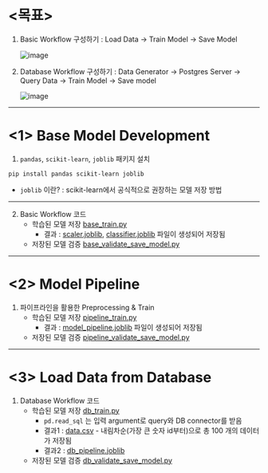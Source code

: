 # <목표>

1. Basic Workflow 구성하기 : Load Data -> Train Model -> Save Model

    ![image](https://user-images.githubusercontent.com/108987773/214774081-fdd47443-12cd-4269-b0e9-0ccc11901d09.png)

2. Database Workflow 구성하기 : Data Generator -> Postgres Server -> Query Data -> Train Model -> Save model
  
    ![image](https://user-images.githubusercontent.com/108987773/214774168-fec096f7-a703-48e1-b368-e119dbe75af7.png)

---
# <1> Base Model Development

1. ```pandas```, ```scikit-learn```, ```joblib``` 패키지 설치

```
pip install pandas scikit-learn joblib
```

  - ```joblib``` 이란? : scikit-learn에서 공식적으로 권장하는 모델 저장 방법
---
2. Basic Workflow 코드
      - 학습된 모델 저장 [base_train.py][link]
        - 결과 : [scaler.joblib][link6], [classifier.joblib][link7] 파일이 생성되어 저장됨
      - 저장된 모델 검증 [base_validate_save_model.py][link1]
---
# <2> Model Pipeline

1. 파이프라인을 활용한 Preprocessing & Train
    - 학습된 모델 저장 [pipeline_train.py][link2]
        - 결과 : [model_pipeline.joblib][link8] 파일이 생성되어 저장됨
    - 저장된 모델 검증 [pipeline_validate_save_model.py][link3]
---
# <3> Load Data from Database

1. Database Workflow 코드
    - 학습된 모델 저장 [db_train.py][link4]
        - ```pd.read_sql``` 는 입력 argument로 query와 DB connector를 받음
        - 결과1 : [data.csv][link5] - 내림차순(가장 큰 숫자 id부터)으로 총 100 개의 데이터가 저장됨
        - 결과2 : [db_pipeline.joblib][link9]
    - 저장된 모델 검증 [db_validate_save_model.py][link10]
    



  
  
  
  
  [link]: https://github.com/jeewonkimm2/BOAZ_Big_Data_Study_Club/blob/main/StudyGroup/MLOps_for_MLE/02_Model_Development/base_train.py
  [link1]: https://github.com/jeewonkimm2/BOAZ_Big_Data_Study_Club/blob/main/StudyGroup/MLOps_for_MLE/02_Model_Development/base_validate_save_model.py
  [link2]: https://github.com/jeewonkimm2/BOAZ_Big_Data_Study_Club/blob/main/StudyGroup/MLOps_for_MLE/02_Model_Development/pipeline_train.py
  [link3]: https://github.com/jeewonkimm2/BOAZ_Big_Data_Study_Club/blob/main/StudyGroup/MLOps_for_MLE/02_Model_Development/pipeline_validate_save_model.py
  [link4]: https://github.com/jeewonkimm2/BOAZ_Big_Data_Study_Club/blob/main/StudyGroup/MLOps_for_MLE/02_Model_Development/db_train.py
  [link5]: https://github.com/jeewonkimm2/BOAZ_Big_Data_Study_Club/blob/main/StudyGroup/MLOps_for_MLE/02_Model_Development/data.csv
  [link6]: https://github.com/jeewonkimm2/BOAZ_Big_Data_Study_Club/blob/main/StudyGroup/MLOps_for_MLE/02_Model_Development/scaler.joblib
  [link7]: https://github.com/jeewonkimm2/BOAZ_Big_Data_Study_Club/blob/main/StudyGroup/MLOps_for_MLE/02_Model_Development/classifier.joblib
  [link8]: https://github.com/jeewonkimm2/BOAZ_Big_Data_Study_Club/blob/main/StudyGroup/MLOps_for_MLE/02_Model_Development/model_pipeline.joblib
  [link9]: https://github.com/jeewonkimm2/BOAZ_Big_Data_Study_Club/blob/main/StudyGroup/MLOps_for_MLE/02_Model_Development/db_pipeline.joblib
  [link10]: https://github.com/jeewonkimm2/BOAZ_Big_Data_Study_Club/blob/main/StudyGroup/MLOps_for_MLE/02_Model_Development/db_validate_save_model.py

